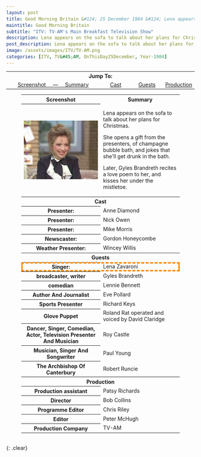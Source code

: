 ```yaml
---
layout: post
title: Good Morning Britain &#124; 25 December 1984 &#124; Lena appears on the sofa to talk about her plans for Christmas.
maintitle: Good Morning Britain
subtitle: "ITV: TV-AM's Main Breakfast Television Show"
description: Lena appears on the sofa to talk about her plans for Christmas.
post_description: Lena appears on the sofa to talk about her plans for Christmas.
image: /assets/images/ITV/TV-AM.png
categories: [ITV, TV&#45;AM, OnThisDay25December, Year-1984]
---
```


<table>
<tr align="center">
<th colspan="5">Jump To:</th>
</tr>

<tr align="center">
<td style="width:50%;"><a href="#infobox1">Screenshot &nbsp;&nbsp;&nbsp; &#8212; &nbsp;&nbsp;&nbsp; Summary</a></td>
<td style="width:16.66%;"><a href="#infobox2">Cast</a></td>
<td style="width:16.67%;"><a href="#infobox3">Guests</a></td>
<td style="width:16.66%;"><a href="#infobox4">Production</a></td>
</tr>
</table>

<figure class="fig3">
<table>
<tr id="infobox1"><th>Screenshot</th><th>Summary</th></tr>
<tr><th class="top" style="width:50%;"><img src="/assets/images/ITV/TV-AM.png" class="full-width" /></th>
<td class="top">
<p>Lena appears on the sofa to talk about her plans for Christmas.</p>
<p>She opens a gift from the presenters, of champagne bubble bath, and jokes that she'll get drunk in the bath.</p>
<p>Later, Gyles Brandreth recites a love poem to her, and kisses her under the mistletoe.</p>
</td></tr>
<tr id="infobox2" class="split"><th colspan="2">Cast</th></tr>
<tr><th style="width:25%;">Presenter:</th> <td>Anne Diamond</td></tr>
<tr><th>Presenter:</th><td>Nick Owen</td></tr>
<tr><th>Presenter:</th><td>Mike Morris</td></tr>
<tr><th>Newscaster:</th><td>Gordon Honeycombe</td></tr>
<tr><th>Weather Presenter:</th><td>Wincey Willis</td></tr>
<tr id="infobox3" class="split"><th colspan="2">Guests</th></tr>
<tr style="outline: 4px dashed darkorange; outline-offset: -4px;" id="lz"><th>Singer:</th><td>Lena Zavaroni</td></tr>
<tr><th>broadcaster, writer</th><td>Gyles Brandreth</td></tr>
<tr><th>comedian</th><td>Lennie Bennett</td></tr>
<tr><th>Author And Journalist</th><td>Eve Pollard</td></tr>
<tr><th>Sports Presenter</th><td>Richard Keys</td></tr>
<tr><th>Glove Puppet</th><td class="whitespace">Roland Rat
operated and voiced by David Claridge</td></tr>
<tr><th>Dancer, Singer, Comedian, Actor, Television Presenter And Musician</th><td>Roy Castle</td></tr>
<tr><th>Musician, Singer And Songwriter</th><td>Paul Young</td></tr>
<tr><th>The Archbishop Of Canterbury</th><td>Robert Runcie</td></tr>
<tr id="infobox4" class="split"><th colspan="2">Production</th></tr>
<tr><th>Production assistant</th><td>Patsy Richards</td></tr>
<tr><th>Director</th><td>Bob Collins</td></tr>
<tr><th>Programme Editor</th><td>Chris Riley</td></tr>
<tr><th>Editor</th><td>Peter McHugh</td></tr>
<tr><th>Production Company</th><td>TV-AM</td></tr>
</table>
</figure>

<br />{: .clear}

<style>
#infobox2, #infobox3, #infobox4 {scroll-margin-top:-3px;}
</style>

